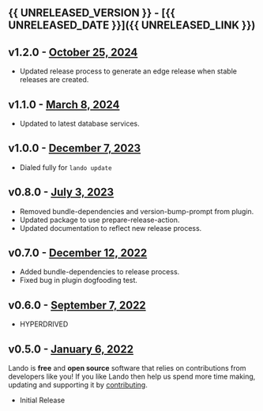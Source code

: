 ## {{ UNRELEASED_VERSION }} - [{{ UNRELEASED_DATE }}]({{ UNRELEASED_LINK }})

## v1.2.0 - [October 25, 2024](https://github.com/lando/tomcat/releases/tag/v1.2.0)
* Updated release process to generate an edge release when stable releases are created.

## v1.1.0 - [March 8, 2024](https://github.com/lando/tomcat/releases/tag/v1.1.0)
* Updated to latest database services.

## v1.0.0 - [December 7, 2023](https://github.com/lando/tomcat/releases/tag/v1.0.0)
* Dialed fully for `lando update`

## v0.8.0 - [July 3, 2023](https://github.com/lando/tomcat/releases/tag/v0.8.0)
* Removed bundle-dependencies and version-bump-prompt from plugin.
* Updated package to use prepare-release-action.
* Updated documentation to reflect new release process.

## v0.7.0 - [December 12, 2022](https://github.com/lando/tomcat/releases/tag/v0.7.0)

* Added bundle-dependencies to release process.
* Fixed bug in plugin dogfooding test.

## v0.6.0 - [September 7, 2022](https://github.com/lando/tomcat/releases/tag/v0.6.0)

* HYPERDRIVED

## v0.5.0 - [January 6, 2022](https://github.com/lando/tomcat/releases/tag/v0.5.0)

Lando is **free** and **open source** software that relies on contributions from developers like you! If you like Lando then help us spend more time making, updating and supporting it by [contributing](https://github.com/sponsors/lando).

* Initial Release
